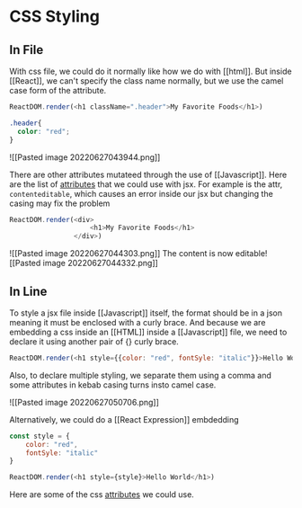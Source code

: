 # CSS Styling
## In File
With css file, we could do it normally like how we do with [[html]]. But inside [[React]], we can't specify the class name normally, but we use the camel case form of the attribute.
```js
ReactDOM.render(<h1 className=".header">My Favorite Foods</h1>)
```

```css
.header{
  color: "red";
}
```

![[Pasted image 20220627043944.png]]

There are other attributes mutateed through the use of [[Javascript]]. Here are the list of [attributes](https://www.w3schools.com/tags/ref_standardattributes.asp) that we could use with jsx. For example is the attr, `contenteditable`, which causes an error inside our jsx but changing the casing may fix the problem
```js
ReactDOM.render(<div>
					<h1>My Favorite Foods</h1>
				</div>)
```

![[Pasted image 20220627044303.png]]
The content is now editable![[Pasted image 20220627044332.png]]

## In Line 
To style a jsx file inside [[Javascript]] itself, the format should be in a json meaning it must be enclosed with a curly brace. And because we are embedding a css inside an [[HTML]] inside a [[Javascript]] file, we need to declare it using another pair of {} curly brace. 
```js
ReactDOM.render(<h1 style={{color: "red", fontSyle: "italic"}}>Hello World</h1>)
```
Also, to declare multiple styling, we separate them using a comma and some attributes in kebab casing turns insto camel case. 

![[Pasted image 20220627050706.png]]

Alternatively, we could do a [[React Expression]] embdedding
```js
const style = {
	color: "red",
	fontSyle: "italic"
}

ReactDOM.render(<h1 style={style}>Hello World</h1>)
```

Here are some of the css [attributes](https://www.w3schools.com/cssref/) we could use. 

